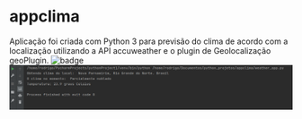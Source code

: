 # appclima
Aplicação foi criada com Python 3 para previsão do clima de acordo com a localização utilizando a API accuweather e o plugin de Geolocalização geoPlugin.
![badge](https://img.shields.io/badge/python-appclima-brightgreen)
![print](https://github.com/rodrigoemereciano/appclima/blob/main/print.png)
